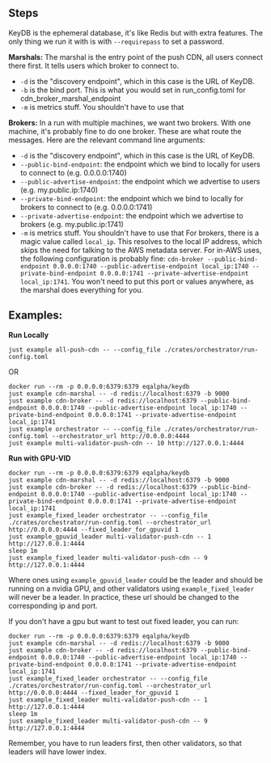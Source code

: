 Steps
---------------

KeyDB is the ephemeral database, it's like Redis but with extra features. The only thing we run it with is with `--requirepass` to set a password.

**Marshals:**
The marshal is the entry point of the push CDN, all users connect there first. It tells users which broker to connect to.

- `-d` is the "discovery endpoint", which in this case is the URL of KeyDB.
- `-b` is the bind port. This is what you would set in run_config.toml for cdn_broker_marshal_endpoint
- `-m` is metrics stuff. You shouldn't have to use that


**Brokers:**
In a run with multiple machines, we want two brokers. With one machine, it's probably fine to do one broker. These are what route the messages. Here are the relevant command line arguments:

- `-d` is the "discovery endpoint", which in this case is the URL of KeyDB.
- `--public-bind-endpoint`: the endpoint which we bind to locally for users to connect to (e.g. 0.0.0.0:1740)
- `--public-advertise-endpoint`: the endpoint which we advertise to users (e.g. my.public.ip:1740)
- `--private-bind-endpoint`: the endpoint which we bind to locally for brokers to connect to (e.g. 0.0.0.0:1741)
- `--private-advertise-endpoint`: the endpoint which we advertise to brokers (e.g. my.public.ip:1741)
- `-m` is metrics stuff. You shouldn't have to use that
For brokers, there is a magic value called `local_ip`. This resolves to the local IP address, which skips the need for talking to the AWS metadata server. For in-AWS uses, the following configuration is probably fine:
`cdn-broker --public-bind-endpoint 0.0.0.0:1740 --public-advertise-endpoint local_ip:1740 --private-bind-endpoint 0.0.0.0:1741 --private-advertise-endpoint local_ip:1741`. You won't need to put this port or values anywhere, as the marshal does everything for you.

Examples:
---------------

**Run Locally** 

`just example all-push-cdn -- --config_file ./crates/orchestrator/run-config.toml`

OR

```
docker run --rm -p 0.0.0.0:6379:6379 eqalpha/keydb
just example cdn-marshal -- -d redis://localhost:6379 -b 9000
just example cdn-broker -- -d redis://localhost:6379 --public-bind-endpoint 0.0.0.0:1740 --public-advertise-endpoint local_ip:1740 --private-bind-endpoint 0.0.0.0:1741 --private-advertise-endpoint local_ip:1741
just example orchestrator -- --config_file ./crates/orchestrator/run-config.toml --orchestrator_url http://0.0.0.0:4444
just example multi-validator-push-cdn -- 10 http://127.0.0.1:4444
```

**Run with GPU-VID** 
```
docker run --rm -p 0.0.0.0:6379:6379 eqalpha/keydb
just example cdn-marshal -- -d redis://localhost:6379 -b 9000
just example cdn-broker -- -d redis://localhost:6379 --public-bind-endpoint 0.0.0.0:1740 --public-advertise-endpoint local_ip:1740 --private-bind-endpoint 0.0.0.0:1741 --private-advertise-endpoint local_ip:1741
just example_fixed_leader orchestrator -- --config_file ./crates/orchestrator/run-config.toml --orchestrator_url http://0.0.0.0:4444 --fixed_leader_for_gpuvid 1
just example_gpuvid_leader multi-validator-push-cdn -- 1 http://127.0.0.1:4444
sleep 1m
just example_fixed_leader multi-validator-push-cdn -- 9 http://127.0.0.1:4444
```

Where ones using `example_gpuvid_leader` could be the leader and should be running on a nvidia GPU, and other validators using `example_fixed_leader` will never be a leader. In practice, these url should be changed to the corresponding ip and port.


If you don't have a gpu but want to test out fixed leader, you can run:
```
docker run --rm -p 0.0.0.0:6379:6379 eqalpha/keydb
just example cdn-marshal -- -d redis://localhost:6379 -b 9000
just example cdn-broker -- -d redis://localhost:6379 --public-bind-endpoint 0.0.0.0:1740 --public-advertise-endpoint local_ip:1740 --private-bind-endpoint 0.0.0.0:1741 --private-advertise-endpoint local_ip:1741
just example_fixed_leader orchestrator -- --config_file ./crates/orchestrator/run-config.toml --orchestrator_url http://0.0.0.0:4444 --fixed_leader_for_gpuvid 1
just example_fixed_leader multi-validator-push-cdn -- 1 http://127.0.0.1:4444
sleep 1m
just example_fixed_leader multi-validator-push-cdn -- 9 http://127.0.0.1:4444
```

Remember, you have to run leaders first, then other validators, so that leaders will have lower index.
